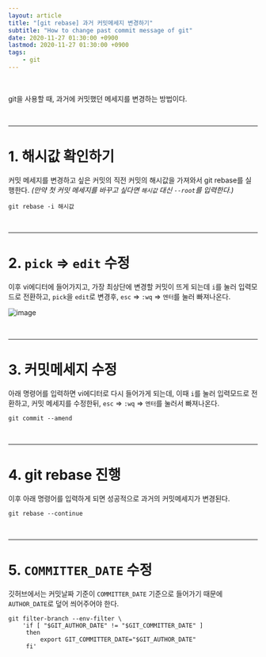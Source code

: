 ```yaml
---
layout: article
title: "[git rebase] 과거 커밋메세지 변경하기"
subtitle: "How to change past commit message of git"
date: 2020-11-27 01:30:00 +0900
lastmod: 2020-11-27 01:30:00 +0900
tags: 
    - git
---
```


<br>

git을 사용할 때, 과거에 커밋했던 메세지를 변경하는 방법이다.

<br>

---

# 1. 해시값 확인하기

커밋 메세지를 변경하고 싶은 커밋의 직전 커밋의 해시값을 가져와서 git rebase를 실행한다. *(만약 첫 커밋 메세지를 바꾸고 싶다면 `해시값` 대신 `--root`를 입력한다.)*

```
git rebase -i 해시값
```

<br>

---

# 2. `pick` => `edit` 수정

이후 vi에디터에 들어가지고, 가장 최상단에 변경할 커밋이 뜨게 되는데 `i`를 눌러 입력모드로 전환하고, `pick`을 `edit`로 변경후, `esc` => `:wq` => `엔터`를 눌러 빠져나온다.

![image](https://user-images.githubusercontent.com/59393359/81479254-234bb780-925d-11ea-84ca-7bb64850e1f3.png)

<br>

---

# 3. 커밋메세지 수정

아래 명령어를 입력하면 vi에디터로 다시 들어가게 되는데, 이때 `i`를 눌러 입력모드로 전환하고, 커밋 메세지를 수정한뒤, `esc` => `:wq` => `엔터`를 눌러서 빠져나온다.

```
git commit --amend
```

<br>

---

# 4. git rebase 진행

이후 아래 명령어를 입력하게 되면 성공적으로 과거의 커밋메세지가 변경된다.

```
git rebase --continue
```

<br>

---

# 5. `COMMITTER_DATE` 수정

깃허브에서는 커밋날짜 기준이 `COMMITTER_DATE` 기준으로 들어가기 때문에 `AUTHOR_DATE`로 덮어 씌어주어야 한다.

```
git filter-branch --env-filter \
    'if [ "$GIT_AUTHOR_DATE" != "$GIT_COMMITTER_DATE" ]
     then
         export GIT_COMMITTER_DATE="$GIT_AUTHOR_DATE"
     fi'
```

<br><br><br><br>